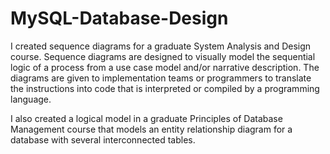 # MySQL-Database-Design

I created sequence diagrams for a graduate System Analysis and Design course. Sequence diagrams are designed to visually model the sequential logic of a process from a use case model and/or narrative description. The diagrams are given to implementation teams or programmers to translate the instructions into code that is interpreted or compiled by a programming language. 

I also created a logical model in a graduate Principles of Database Management course that models an entity relationship diagram for a database with several interconnected tables. 
